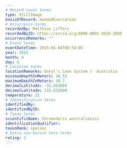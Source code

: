 ```yaml
---
# Record-level terms
type: StillImage
basisOfRecord: HumanObservation
# Occurrence terms
recordedBy: Matthias Liffers
recordedByID: https://orcid.org/0000-0002-3639-2080
occurrenceRemarks: ""
# Event terms
eventDateTime: 2015-04-04T08:54:05
year: 2015
month: 4
day: 4
# Location terms
locationRemarks: Daryl's Cave System /  Australia
minimumDepthInMeters: 18.52
maximumDepthInMeters: 18.7
decimalLatitude: -31.663805
decimalLatitude: 115.631000
temperature: 21
# Identification terms
identifiedBy: 
identifiedByID: 
# Taxon terms
scientificName: Chromodoris westraliensis
identificationQualifier: 
taxonRank: species
# Extra non-Darwin Core terms
rating: 3
---
```

